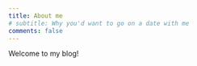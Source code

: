 ```yaml
---
title: About me
# subtitle: Why you'd want to go on a date with me
comments: false
---
```


Welcome to my blog!